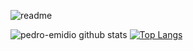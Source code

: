 ![readme](https://user-images.githubusercontent.com/67286282/104191933-ea23a280-53fc-11eb-9e9a-84170ace8b05.jpg)

![pedro-emidio github stats](https://github-readme-stats.vercel.app/api?username=pedro-emidio&show_icons=true&theme=tokyonight&count_private=true)
[![Top Langs](https://github-readme-stats.vercel.app/api/top-langs/?username=pedro-emidio)](https://github.com/pedro-emidio/github-readme-stats)


